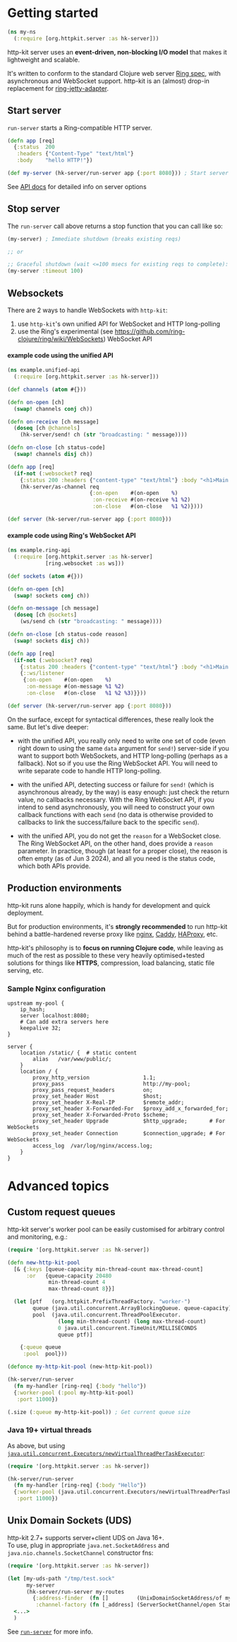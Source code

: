 # Getting started

```clj
(ns my-ns
  (:require [org.httpkit.server :as hk-server]))
```

http-kit server uses an **event-driven, non-blocking I/O model** that makes it lightweight and scalable.

It's written to conform to the standard Clojure web server [Ring spec](https://github.com/ring-clojure/ring), with asynchronous and WebSocket support. http-kit is an (almost) drop-in replacement for [ring-jetty-adapter](https://clojars.org/ring/ring-jetty-adapter).

## Start server

`run-server` starts a Ring-compatible HTTP server.

```clj
(defn app [req]
  {:status  200
   :headers {"Content-Type" "text/html"}
   :body    "hello HTTP!"})

(def my-server (hk-server/run-server app {:port 8080})) ; Start server
```

See [API docs](http://http-kit.github.io/http-kit/org.httpkit.server.html#var-run-server) for detailed info on server options

## Stop server

The `run-server` call above returns a stop function that you can call like so:

```clj
(my-server) ; Immediate shutdown (breaks existing reqs)

;; or

;; Graceful shutdown (wait <=100 msecs for existing reqs to complete):
(my-server :timeout 100)
```

## Websockets

There are 2 ways to handle WebSockets with `http-kit`:
1. use `http-kit`'s own unified API for WebSocket and HTTP long-polling
1. use the Ring's experimental (see https://github.com/ring-clojure/ring/wiki/WebSockets) WebSocket API

#### example code using the unified API

```clj
(ns example.unified-api
  (:require [org.httpkit.server :as hk-server]))

(def channels (atom #{}))

(defn on-open [ch]
  (swap! channels conj ch))

(defn on-receive [ch message]
  (doseq [ch @channels]
    (hk-server/send! ch (str "broadcasting: " message))))

(defn on-close [ch status-code]
  (swap! channels disj ch))

(defn app [req]
  (if-not (:websocket? req)
    {:status 200 :headers {"content-type" "text/html"} :body "<h1>Main screen turn on.</h1><h2>Start connecting websockets.</h2>"}
    (hk-server/as-channel req
                          {:on-open    #(on-open    %)
                           :on-receive #(on-receive %1 %2)
                           :on-close   #(on-close   %1 %2)})))

(def server (hk-server/run-server app {:port 8080}))
```

#### example code using Ring's WebSocket API

```clj
(ns example.ring-api
  (:require [org.httpkit.server :as hk-server]
            [ring.websocket :as ws]))

(def sockets (atom #{}))

(defn on-open [ch]
  (swap! sockets conj ch))

(defn on-message [ch message]
  (doseq [ch @sockets]
    (ws/send ch (str "broadcasting: " message))))

(defn on-close [ch status-code reason]
  (swap! sockets disj ch))

(defn app [req]
  (if-not (:websocket? req)
    {:status 200 :headers {"content-type" "text/html"} :body "<h1>Main screen turn on.</h1><h2>Start connecting websockets.</h2>"}
    {::ws/listener
     {:on-open    #(on-open    %)
      :on-message #(on-message %1 %2)
      :on-close   #(on-close   %1 %2 %3)}}))

(def server (hk-server/run-server app {:port 8080}))
```

On the surface, except for syntactical differences, these really look the same. But let's dive deeper:

- with the unified API, you really only need to write one set of code (even right down to using the same `data` argument for `send!`) server-side if you want to support both WebSockets, and HTTP long-polling (perhaps as a fallback). Not so if you use the Ring WebSocket API. You will need to write separate code to handle HTTP long-polling.

- with the unified API, detecting success or failure for `send!` (which is asynchronous already, by the way) is easy enough: just check the return value, no callbacks necessary. With the Ring WebSocket API, if you intend to send asynchronously, you will need to construct your own callback functions with each `send` (no data is otherwise provided to callbacks to link the success/failure back to the specific `send`).

- with the unified API, you do not get the `reason` for a WebSocket close. The Ring WebSocket API, on the other hand, does provide a `reason` parameter. In practice, though (at least for a proper close), the reason is often empty (as of Jun 3 2024), and all you need is the status code, which both APIs provide.

## Production environments

http-kit runs alone happily, which is handy for development and quick deployment. 

But for production environments, it's **strongly recommended** to run http-kit behind a battle-hardened reverse proxy like [nginx](https://docs.nginx.com/nginx/admin-guide/web-server/reverse-proxy/), [Caddy](https://caddyserver.com/docs/quick-starts/reverse-proxy), [HAProxy](https://www.haproxy.org/), etc.

http-kit's philosophy is to **focus on running Clojure code**, while leaving as much of the rest as possible to these very heavily optimised+tested solutions for things like **HTTPS**, compression, load balancing, static file serving, etc.

###  Sample Nginx configuration

```
upstream my-pool {
	ip_hash;
	server localhost:8080;
	# Can add extra servers here
	keepalive 32;
}

server {
    location /static/ {  # static content
        alias   /var/www/public/;
    }
    location / {
    	proxy_http_version                 1.1;
    	proxy_pass                         http://my-pool;
    	proxy_pass_request_headers         on;
    	proxy_set_header Host              $host;
    	proxy_set_header X-Real-IP         $remote_addr;
    	proxy_set_header X-Forwarded-For   $proxy_add_x_forwarded_for;
    	proxy_set_header X-Forwarded-Proto $scheme;
    	proxy_set_header Upgrade           $http_upgrade;       # For WebSockets
    	proxy_set_header Connection        $connection_upgrade; # For WebSockets
        access_log  /var/log/nginx/access.log;
    }
}
```

# Advanced topics

## Custom request queues

http-kit server's worker pool can be easily customised for arbitrary control and monitoring, e.g.:

```clojure
(require '[org.httpkit.server :as hk-server])

(defn new-http-kit-pool
  [& {:keys [queue-capacity min-thread-count max-thread-count]
      :or   {queue-capacity 20480
             min-thread-count 4
             max-thread-count 8}}]

  (let [ptf   (org.httpkit.PrefixThreadFactory. "worker-")
        queue (java.util.concurrent.ArrayBlockingQueue. queue-capacity)
        pool  (java.util.concurrent.ThreadPoolExecutor.
                (long min-thread-count) (long max-thread-count)
                0 java.util.concurrent.TimeUnit/MILLISECONDS
                queue ptf)]

    {:queue queue
     :pool  pool}))

(defonce my-http-kit-pool (new-http-kit-pool))

(hk-server/run-server
  (fn my-handler [ring-req] {:body "hello"})
  {:worker-pool (:pool my-http-kit-pool)
   :port 11000})

(.size (:queue my-http-kit-pool)) ; Get current queue size
```

### Java 19+ virtual threads

As above, but using [`java.util.concurrent.Executors/newVirtualThreadPerTaskExecutor`](https://docs.oracle.com/en/java/javase/19/docs/api/java.base/java/util/concurrent/Executors.html#newVirtualThreadPerTaskExecutor()):

```clojure
(require '[org.httpkit.server :as hk-server])

(hk-server/run-server
  (fn my-handler [ring-req] {:body "Hello"})
  {:worker-pool (java.util.concurrent.Executors/newVirtualThreadPerTaskExecutor)
   :port 11000})
```

## Unix Domain Sockets (UDS)

http-kit 2.7+ supports server+client UDS on Java 16+.  
To use, plug in appropriate `java.net.SocketAddress` and `java.nio.channels.SocketChannel` constructor fns:

```clojure
(require '[org.httpkit.server :as hk-server])

(let [my-uds-path "/tmp/test.sock"
      my-server
      (hk-server/run-server my-routes
        {:address-finder  (fn []         (UnixDomainSocketAddress/of my-uds-path))
         :channel-factory (fn [_address] (ServerSocketChannel/open StandardProtocolFamily/UNIX))})]
  <...>
  )
```

See [`run-server`](http://http-kit.github.io/http-kit/org.httpkit.server.html#var-run-server) for more info.

